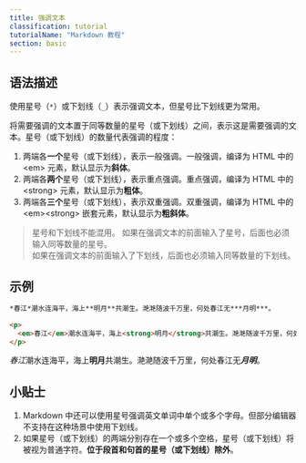 ```yaml
---
title: 强调文本
classification: tutorial
tutorialName: "Markdown 教程"
section: basic
---
```


## 语法描述

使用星号（```*```）或下划线（```_```）表示强调文本，但星号比下划线更为常用。

将需要强调的文本置于同等数量的星号（或下划线）之间，表示这是需要强调的文本。星号（或下划线）的数量代表强调的程度：

1. 两端各**一个**星号（或下划线），表示一般强调。一般强调，编译为 HTML 中的 \<em> 元素，默认显示为**斜体**。
2. 两端各**两个**星号（或下划线），表示重点强调。重点强调，编译为 HTML 中的 \<strong> 元素，默认显示为**粗体**。
3. 两端各**三个**星号（或下划线），表示双重强调。双重强调，编译为 HTML 中的 \<em>\<strong> 嵌套元素，默认显示为**粗斜体**。

> 星号和下划线不能混用。
> 如果在强调文本的前面输入了星号，后面也必须输入同等数量的星号。  
> 如果在强调文本的前面输入了下划线，后面也必须输入同等数量的下划线。

## 示例

```md
*春江*潮水连海平，海上**明月**共潮生。滟滟随波千万里，何处春江无***月明***。
```

```html
<p>
  <em>春江</em>潮水连海平，海上<strong>明月</strong>共潮生。滟滟随波千万里，何处春江无<em><strong>月明</strong></em>。
</p>
```

<div class='exmp'>
  <p><em>春江</em>潮水连海平，海上<strong>明月</strong>共潮生。滟滟随波千万里，何处春江无<em><strong>月明</strong></em>。</p>
</div>

## 小贴士

1. Markdown 中还可以使用星号强调英文单词中单个或多个字母。但部分编辑器不支持在这种场景中使用下划线。
2. 如果星号（或下划线）的两端分别存在一个或多个空格，星号（或下划线）将被视为普通字符。**位于段首和句首的星号（或下划线）除外**。

